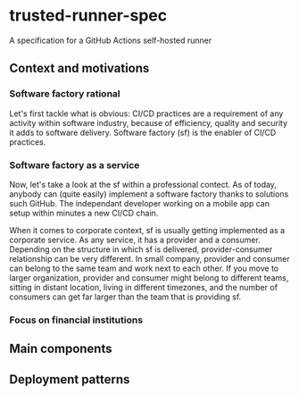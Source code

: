 # trusted-runner-spec
A specification for a GitHub Actions self-hosted runner


## Context and motivations
### Software factory rational
Let's first tackle what is obvious: CI/CD practices are a requirement of any activity within software industry, because of efficiency, quality and security it adds to software delivery. Software factory (sf) is the enabler of CI/CD practices. 
  
### Software factory as a service
Now, let's take a look at the sf within a professional contect. As of today, anybody can (quite easily) implement a software factory thanks to solutions such GitHub. The independant developer working on a mobile app can setup within minutes a new CI/CD chain. 

When it comes to corporate context, sf is usually getting implemented as a corporate service. As any service, it has a provider and a consumer. Depending on the structure in which sf is delivered, provider-consumer relationship can be very different. In small company, provider and consumer can belong to the same team and work next to each other. If you move to larger organization, provider and consumer might belong to different teams, sitting in distant location, living in different timezones, and the number of consumers can get far larger than the team that is providing sf. 
  
### Focus on financial institutions


  
## Main components


  
## Deployment patterns


